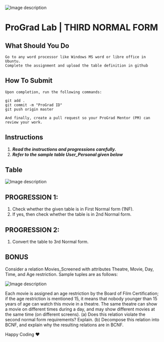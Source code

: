 ![Image description](https://i1.faceprep.in/ProGrad/face-logo-resized.png)

# ProGrad Lab | THIRD NORMAL FORM

## What Should You Do
```
Go to any word processor like Windows MS word or libre office in Ubuntu.
Complete the assignment and upload the table definition in github
```

## How To Submit
```
Upon completion, run the following commands:

git add .
git commit -m "ProGrad ID"
git push origin master

And finally, create a pull request so your ProGrad Mentor (PM) can review your work.
```

## Instructions

1. ***Read the instructions and progressions carefully.*** 
2. ***Refer to the sample table User_Personal given below***

## Table

![Image description](https://i1.faceprep.in/ProGrad/sql_forms1.png)

## PROGRESSION 1:
1. Check whether the given table is in First Normal form (1NF).
2. If yes, then check whether the table is in 2nd Normal form.

## PROGRESSION 2:
1. Convert the table to 3rd Normal form.

## BONUS
Consider a relation Movies_Screened with attributes Theatre, Movie, Day, Time, and Age restriction. Sample tuples are as follows:

![Image description](https://i1.faceprep.in/ProGrad/sql_forms4.png)

Each movie is assigned an age restriction by the Board of Film Certification; if the age restriction is mentioned 15, it means that nobody younger than 15 years of age can watch this movie in a theatre. The same theatre can show a movie on different times during a day, and may show different movies at the same time (on different screens).
(a) Does this relation violate the second normal form requirements? Explain.
(b) Decompose this relation into BCNF, and explain why the resulting relations are in BCNF.

Happy Coding ❤️
